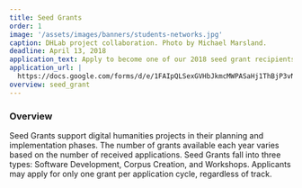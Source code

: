 ```yaml
---
title: Seed Grants
order: 1
image: '/assets/images/banners/students-networks.jpg'
caption: DHLab project collaboration. Photo by Michael Marsland.
deadline: April 13, 2018
application_text: Apply to become one of our 2018 seed grant recipients.
application_url: |
  https://docs.google.com/forms/d/e/1FAIpQLSexGVHbJkmcMWPASaHj1ThBjP3vNq87TIHIbw5388SfQHSuvw/viewform?usp=sf_link
overview: seed_grant
---
```


### Overview

Seed Grants support digital humanities projects in their planning and implementation phases. The number of grants available each year varies based on the number of received applications. Seed Grants fall into three types: Software Development, Corpus Creation, and Workshops. Applicants may apply for only one grant per application cycle, regardless of track.